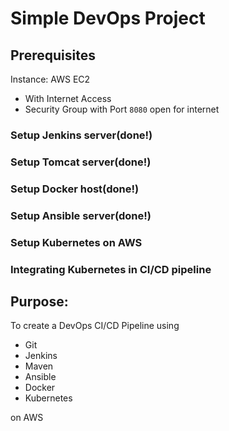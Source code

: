 # Simple DevOps Project

## Prerequisites

Instance: AWS EC2
  - With Internet Access
  - Security Group with Port `8080` open for internet

### Setup Jenkins server(done!)

### Setup Tomcat server(done!)

### Setup Docker host(done!)

### Setup Ansible server(done!)

### Setup Kubernetes on AWS

### Integrating Kubernetes in CI/CD pipeline

## Purpose:
To create a DevOps CI/CD Pipeline using

- Git
- Jenkins
- Maven
- Ansible
- Docker
- Kubernetes

on AWS
